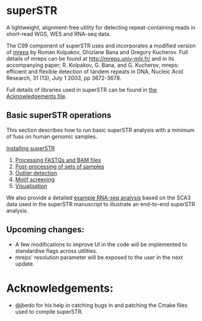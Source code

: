 # superSTR

A lightweight, alignment-free utility for detecting repeat-containing reads in short-read WGS, WES and RNA-seq data.

The C99 component of superSTR uses and incorporates a modified version of [mreps](https://github.com/gregorykucherov/mreps) by Roman Kolpakov, Ghizlane Bana and Gregory Kucherov. Full details of mreps can be found at http://mreps.univ-mlv.fr/ and in its accompanying paper; R. Kolpakov, G. Bana, and G. Kucherov, mreps: efficient and flexible detection of tandem repeats in DNA, Nucleic Acid Research, 31 (13), July 1 2003, pp 3672-3678.

Full details of libraries used in superSTR can be found in [the Acknowledgements file](docs/ACKNOWLEDGEMENTS.md).

## Basic superSTR operations

This section describes how to run basic superSTR analysis with a minimum of fuss on human genomic samples.

[Installing superSTR](docs/INSTALL.md)

1) [Processing FASTQs and BAM files](docs/PROCESSING.md)
2) [Post-processing of sets of samples](docs/POSTPROC.md)
3) [Outlier detection](docs/OUTLIERS.md)
4) [Motif screening](docs/SCREENING.md)
5) [Visualisation](docs/VISUALISATION.md)

We also provide a detailed [example RNA-seq analysis](docs/EXAMPLE.md) based on the SCA3 data used in the superSTR manuscript to illustrate an end-to-end superSTR analysis.

## Upcoming changes:

* A few modifications to improve UI in the code will be implemented to standardise flags across utilities.
* mreps' resolution parameter will be exposed to the user in the next update.

# Acknowledgements:

* @jbedo for his help in catching bugs in and patching the Cmake files used to compile superSTR.
